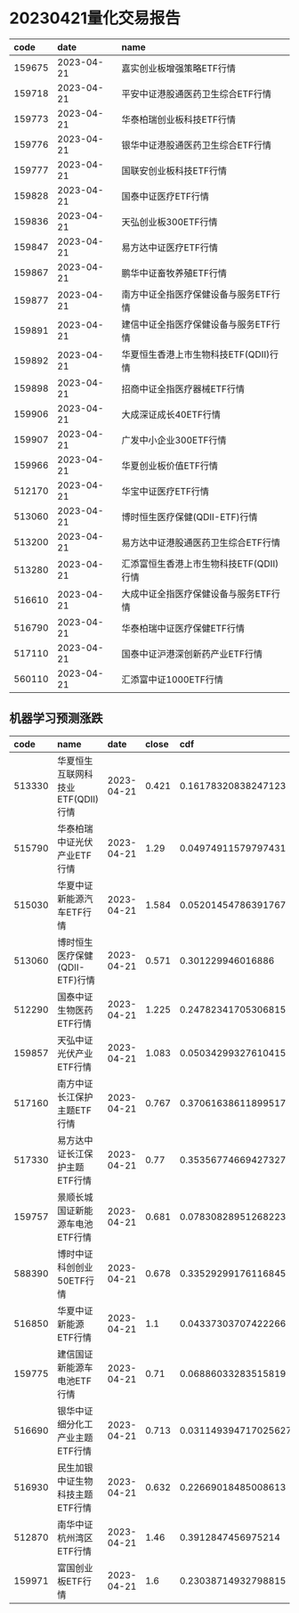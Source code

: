 # 20230421量化交易报告
 | code | date | name | 
 | :----- | :----- | :----- | 
 | 159675 | 2023-04-21 | 嘉实创业板增强策略ETF行情 | 
 | 159718 | 2023-04-21 | 平安中证港股通医药卫生综合ETF行情 | 
 | 159773 | 2023-04-21 | 华泰柏瑞创业板科技ETF行情 | 
 | 159776 | 2023-04-21 | 银华中证港股通医药卫生综合ETF行情 | 
 | 159777 | 2023-04-21 | 国联安创业板科技ETF行情 | 
 | 159828 | 2023-04-21 | 国泰中证医疗ETF行情 | 
 | 159836 | 2023-04-21 | 天弘创业板300ETF行情 | 
 | 159847 | 2023-04-21 | 易方达中证医疗ETF行情 | 
 | 159867 | 2023-04-21 | 鹏华中证畜牧养殖ETF行情 | 
 | 159877 | 2023-04-21 | 南方中证全指医疗保健设备与服务ETF行情 | 
 | 159891 | 2023-04-21 | 建信中证全指医疗保健设备与服务ETF行情 | 
 | 159892 | 2023-04-21 | 华夏恒生香港上市生物科技ETF(QDII)行情 | 
 | 159898 | 2023-04-21 | 招商中证全指医疗器械ETF行情 | 
 | 159906 | 2023-04-21 | 大成深证成长40ETF行情 | 
 | 159907 | 2023-04-21 | 广发中小企业300ETF行情 | 
 | 159966 | 2023-04-21 | 华夏创业板价值ETF行情 | 
 | 512170 | 2023-04-21 | 华宝中证医疗ETF行情 | 
 | 513060 | 2023-04-21 | 博时恒生医疗保健(QDII-ETF)行情 | 
 | 513200 | 2023-04-21 | 易方达中证港股通医药卫生综合ETF行情 | 
 | 513280 | 2023-04-21 | 汇添富恒生香港上市生物科技ETF(QDII)行情 | 
 | 516610 | 2023-04-21 | 大成中证全指医疗保健设备与服务ETF行情 | 
 | 516790 | 2023-04-21 | 华泰柏瑞中证医疗保健ETF行情 | 
 | 517110 | 2023-04-21 | 国泰中证沪港深创新药产业ETF行情 | 
 | 560110 | 2023-04-21 | 汇添富中证1000ETF行情 | 

## 机器学习预测涨跌
 | code | name | date | close | cdf | y_pred | y_pred_prob | scale | 
 | :----- | :----- | :----- | :----- | :----- | :----- | :----- | :----- | 
 | 513330 | 华夏恒生互联网科技业ETF(QDII)行情 | 2023-04-21 | 0.421 | 0.16178320838247123 | 1 | 0.9246536555213346 | 294.43 | 
 | 515790 | 华泰柏瑞中证光伏产业ETF行情 | 2023-04-21 | 1.29 | 0.04974911579797431 | 1 | 0.9076569815466498 | 137.21 | 
 | 515030 | 华夏中证新能源汽车ETF行情 | 2023-04-21 | 1.584 | 0.05201454786391767 | 1 | 0.9302888752399814 | 116.54 | 
 | 513060 | 博时恒生医疗保健(QDII-ETF)行情 | 2023-04-21 | 0.571 | 0.301229946016886 | 1 | 0.9636734007002572 | 69.51 | 
 | 512290 | 国泰中证生物医药ETF行情 | 2023-04-21 | 1.225 | 0.24782341705306815 | 1 | 0.9143111965530282 | 39.53 | 
 | 159857 | 天弘中证光伏产业ETF行情 | 2023-04-21 | 1.083 | 0.05034299327610415 | 1 | 0.9271008805192444 | 16.93 | 
 | 517160 | 南方中证长江保护主题ETF行情 | 2023-04-21 | 0.767 | 0.37061638611899517 | 1 | 0.9282776669786549 | 16.77 | 
 | 517330 | 易方达中证长江保护主题ETF行情 | 2023-04-21 | 0.77 | 0.35356774669427327 | 1 | 0.9225806403794906 | 16.36 | 
 | 159757 | 景顺长城国证新能源车电池ETF行情 | 2023-04-21 | 0.681 | 0.07830828951268223 | 1 | 0.9027972702825549 | 5.32 | 
 | 588390 | 博时中证科创创业50ETF行情 | 2023-04-21 | 0.678 | 0.33529299176116845 | 1 | 0.9060689420500341 | 2.96 | 
 | 516850 | 华夏中证新能源ETF行情 | 2023-04-21 | 1.1 | 0.04337303707422266 | 1 | 0.908350635987503 | 0.89 | 
 | 159775 | 建信国证新能源车电池ETF行情 | 2023-04-21 | 0.71 | 0.06886033283515819 | 1 | 0.905607407827243 | 0.84 | 
 | 516690 | 银华中证细分化工产业主题ETF行情 | 2023-04-21 | 0.713 | 0.031149394717025627 | 1 | 0.9142164620253893 | 0.54 | 
 | 516930 | 民生加银中证生物科技主题ETF行情 | 2023-04-21 | 0.632 | 0.22669018485008613 | 1 | 0.922416959724038 | 0.54 | 
 | 512870 | 南华中证杭州湾区ETF行情 | 2023-04-21 | 1.46 | 0.3912847456975214 | 1 | 0.9048229160663219 | 0.47 | 
 | 159971 | 富国创业板ETF行情 | 2023-04-21 | 1.6 | 0.23038714932798815 | 1 | 0.9069164852542729 | 0.13 | 
